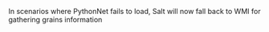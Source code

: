 In scenarios where PythonNet fails to load, Salt will now fall back to WMI for
gathering grains information
